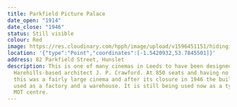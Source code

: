 ```yaml
---
title: Parkfield Picture Palace
date_open: "1914"
date_close: "1946"
status: Still visible
colour: Red
image: https://res.cloudinary.com/hpph/image/upload/v1596451151/hidinginplainsight/parkfieldpicturepalace.svg
location: '{"type":"Point","coordinates":[-1.5420932,53.7845501]}'
address: 82 Parkfield Street, Hunslet
description: This is one of many cinemas in Leeds to have been designed by
  Harehills-based architect J. P. Crawford. At 850 seats and having no balcony,
  this was a fairly large cinema and after its closure in 1946 the building was
  used as a factory and a warehouse. It is still being used now as a tyre and
  MOT centre.
---
```

